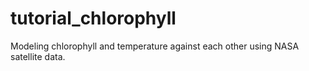 # tutorial_chlorophyll
Modeling chlorophyll and temperature against each other using NASA satellite data.
